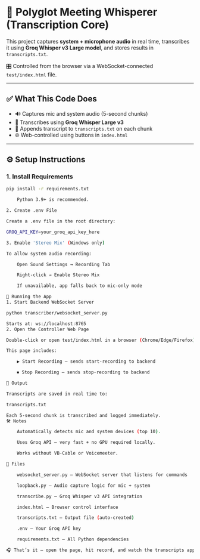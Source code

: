 # 🧠 Polyglot Meeting Whisperer (Transcription Core)

This project captures **system + microphone audio** in real time, transcribes it using **Groq Whisper v3 Large model**, and stores results in `transcripts.txt`.

🎛️ Controlled from the browser via a WebSocket-connected `test/index.html` file.

---

## ✅ What This Code Does

- 🔊 Captures mic and system audio (5-second chunks)
- 🧠 Transcribes using **Groq Whisper Large v3**
- 📝 Appends transcript to `transcripts.txt` on each chunk
- 🌐 Web-controlled using buttons in `index.html`

---

## ⚙️ Setup Instructions

### 1. Install Requirements

```bash
pip install -r requirements.txt

    Python 3.9+ is recommended.

2. Create .env File

Create a .env file in the root directory:

GROQ_API_KEY=your_groq_api_key_here

3. Enable 'Stereo Mix' (Windows only)

To allow system audio recording:

    Open Sound Settings → Recording Tab

    Right-click → Enable Stereo Mix

    If unavailable, app falls back to mic-only mode

🚀 Running the App
1. Start Backend WebSocket Server

python transcriber/websocket_server.py

Starts at: ws://localhost:8765
2. Open the Controller Web Page

Double-click or open test/index.html in a browser (Chrome/Edge/Firefox).

This page includes:

    ▶️ Start Recording – sends start-recording to backend

    ⏹ Stop Recording – sends stop-recording to backend

📁 Output

Transcripts are saved in real time to:

transcripts.txt

Each 5-second chunk is transcribed and logged immediately.
🛠 Notes

    Automatically detects mic and system devices (top 10).

    Uses Groq API — very fast + no GPU required locally.

    Works without VB-Cable or Voicemeeter.

📎 Files

    websocket_server.py – WebSocket server that listens for commands

    loopback.py – Audio capture logic for mic + system

    transcribe.py – Groq Whisper v3 API integration

    index.html – Browser control interface

    transcripts.txt – Output file (auto-created)

    .env – Your Groq API key

    requirements.txt – All Python dependencies

🎧 That’s it — open the page, hit record, and watch the transcripts appear!